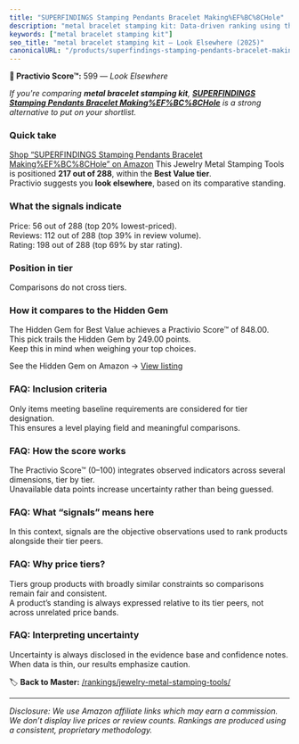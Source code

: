 ```yaml
---
title: "SUPERFINDINGS Stamping Pendants Bracelet Making%EF%BC%8CHole"
description: "metal bracelet stamping kit: Data-driven ranking using the Practivio Score™. Positioned by quality, value, demand, findability, momentum."
keywords: ["metal bracelet stamping kit"]
seo_title: "metal bracelet stamping kit — Look Elsewhere (2025)"
canonicalURL: "/products/superfindings-stamping-pendants-bracelet-makingefbc8chole-B09X1Q2BPV/"
---
```


**🚫 Practivio Score™:** 599 — _Look Elsewhere_


*If you're comparing **metal bracelet stamping kit**, **[SUPERFINDINGS Stamping Pendants Bracelet Making%EF%BC%8CHole](https://www.amazon.com/dp/B09X1Q2BPV?tag=practivio-20)** is a strong alternative to put on your shortlist.*
### Quick take
[Shop “SUPERFINDINGS Stamping Pendants Bracelet Making%EF%BC%8CHole” on Amazon](https://www.amazon.com/dp/B09X1Q2BPV?tag=practivio-20)
This Jewelry Metal Stamping Tools is positioned **217 out of 288**, within the **Best Value tier**.  
Practivio suggests you **look elsewhere**, based on its comparative standing.

### What the signals indicate
Price: 56 out of 288 (top 20% lowest-priced).  
Reviews: 112 out of 288 (top 39% in review volume).  
Rating: 198 out of 288 (top 69% by star rating).  

### Position in tier
Comparisons do not cross tiers.

### How it compares to the Hidden Gem
The Hidden Gem for Best Value achieves a Practivio Score™ of 848.00.  
This pick trails the Hidden Gem by 249.00 points.  
Keep this in mind when weighing your top choices.  

See the Hidden Gem on Amazon → [View listing](https://www.amazon.com/dp/B07WNR8Y2L?tag=practivio-20)

### FAQ: Inclusion criteria
Only items meeting baseline requirements are considered for tier designation.  
This ensures a level playing field and meaningful comparisons.

### FAQ: How the score works
The Practivio Score™ (0–100) integrates observed indicators across several dimensions, tier by tier.  
Unavailable data points increase uncertainty rather than being guessed.

### FAQ: What “signals” means here
In this context, signals are the objective observations used to rank products alongside their tier peers.

### FAQ: Why price tiers?
Tiers group products with broadly similar constraints so comparisons remain fair and consistent.  
A product’s standing is always expressed relative to its tier peers, not across unrelated price bands.

### FAQ: Interpreting uncertainty
Uncertainty is always disclosed in the evidence base and confidence notes.  
When data is thin, our results emphasize caution.


🏷️ **Back to Master:** [/rankings/jewelry-metal-stamping-tools/](/rankings/jewelry-metal-stamping-tools/)

---
_Disclosure: We use Amazon affiliate links which may earn a commission. We don’t display live prices or review counts. Rankings are produced using a consistent, proprietary methodology._
